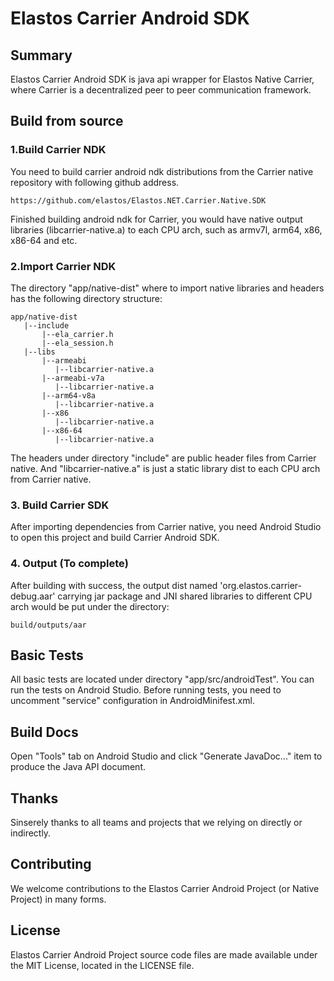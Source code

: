 # Elastos Carrier Android SDK

## Summary

Elastos Carrier Android SDK is java api wrapper for Elastos Native Carrier, where Carrier is a decentralized peer to peer communication framework.

## Build from source

### 1.Build Carrier NDK

You need to build carrier android ndk distributions from the Carrier native repository with following github address.

```
https://github.com/elastos/Elastos.NET.Carrier.Native.SDK
```

Finished building android ndk for Carrier, you would have native output libraries (libcarrier-native.a) to each CPU arch, such as armv7l, arm64, x86, x86-64 and etc.

### 2.Import Carrier NDK

The directory "app/native-dist" where to import native libraries and headers has the following directory structure:

```
app/native-dist
   |--include
       |--ela_carrier.h
       |--ela_session.h
   |--libs
       |--armeabi
          |--libcarrier-native.a
       |--armeabi-v7a
          |--libcarrier-native.a
       |--arm64-v8a
          |--libcarrier-native.a
       |--x86
          |--libcarrier-native.a
       |--x86-64
          |--libcarrier-native.a
```

The headers under directory "include" are public header files from Carrier native. And "libcarrier-native.a" is just a static library dist to each CPU arch from Carrier native.

### 3. Build Carrier SDK

After importing dependencies from Carrier native, you need Android Studio to open this project and build Carrier Android SDK.

### 4. Output (To complete)

After building with success, the output dist named 'org.elastos.carrier-debug.aar' carrying jar package and JNI shared libraries to different CPU arch would be put under the directory:

```
build/outputs/aar
```

## Basic Tests

All basic tests are located under directory "app/src/androidTest". You can run the tests on Android Studio. Before running tests, you need to uncomment "service" configuration in AndroidMinifest.xml.

## Build Docs

Open "Tools" tab on Android Studio and click "Generate JavaDoc..." item to produce the Java API document.

## Thanks

Sinserely thanks to all teams and projects that we relying on directly or indirectly.

## Contributing

We welcome contributions to the Elastos Carrier Android Project (or Native Project) in many forms.

## License

Elastos Carrier Android Project source code files are made available under the MIT License, located in the LICENSE file. 